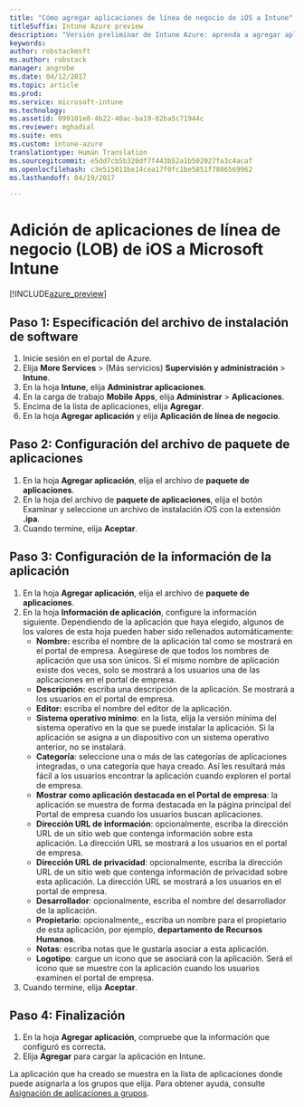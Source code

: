 ```yaml
---
title: "Cómo agregar aplicaciones de línea de negocio de iOS a Intune"
titleSuffix: Intune Azure preview
description: "Versión preliminar de Intune Azure: aprenda a agregar aplicaciones de línea de negocio de iOS a Intune."
keywords: 
author: robstackmsft
ms.author: robstack
manager: angrobe
ms.date: 04/12/2017
ms.topic: article
ms.prod: 
ms.service: microsoft-intune
ms.technology: 
ms.assetid: 099101e8-4b22-40ac-ba19-82ba5c71944c
ms.reviewer: mghadial
ms.suite: ems
ms.custom: intune-azure
translationtype: Human Translation
ms.sourcegitcommit: e5dd7cb5b320df7f443b52a1b502027fa3c4acaf
ms.openlocfilehash: c3e515011be14cea17f0fc1be5851f7806569962
ms.lasthandoff: 04/19/2017

---
```


# <a name="how-to-add-ios-line-of-business-lob-apps-to-microsoft-intune"></a>Adición de aplicaciones de línea de negocio (LOB) de iOS a Microsoft Intune

[!INCLUDE[azure_preview](../includes/azure_preview.md)]


## <a name="step-1---specify-the-software-setup-file"></a>Paso 1: Especificación del archivo de instalación de software

1. Inicie sesión en el portal de Azure.
2. Elija **More Services** >  (Más servicios) **Supervisión y administración** > **Intune**.
3. En la hoja **Intune**, elija **Administrar aplicaciones**.
4. En la carga de trabajo **Mobile Apps**, elija **Administrar** > **Aplicaciones**.
5. Encima de la lista de aplicaciones, elija **Agregar**.
6. En la hoja **Agregar aplicación** y elija **Aplicación de línea de negocio**.

## <a name="step-2---configure-the-app-package-file"></a>Paso 2: Configuración del archivo de paquete de aplicaciones

1. En la hoja **Agregar aplicación**, elija el archivo de **paquete de aplicaciones**.
2. En la hoja del archivo de **paquete de aplicaciones**, elija el botón Examinar y seleccione un archivo de instalación iOS con la extensión **.ipa**.
3. Cuando termine, elija **Aceptar**.


## <a name="step-3---configure-app-information"></a>Paso 3: Configuración de la información de la aplicación

1. En la hoja **Agregar aplicación**, elija el archivo de **paquete de aplicaciones**.
2. En la hoja **Información de aplicación**, configure la información siguiente. Dependiendo de la aplicación que haya elegido, algunos de los valores de esta hoja pueden haber sido rellenados automáticamente:
    - **Nombre:** escriba el nombre de la aplicación tal como se mostrará en el portal de empresa. Asegúrese de que todos los nombres de aplicación que usa son únicos. Si el mismo nombre de aplicación existe dos veces, solo se mostrará a los usuarios una de las aplicaciones en el portal de empresa.
    - **Descripción:** escriba una descripción de la aplicación. Se mostrará a los usuarios en el portal de empresa.
    - **Editor:** escriba el nombre del editor de la aplicación.
    - **Sistema operativo mínimo**: en la lista, elija la versión mínima del sistema operativo en la que se puede instalar la aplicación. Si la aplicación se asigna a un dispositivo con un sistema operativo anterior, no se instalará.
    - **Categoría**: seleccione una o más de las categorías de aplicaciones integradas, o una categoría que haya creado. Así les resultará más fácil a los usuarios encontrar la aplicación cuando exploren el portal de empresa.
    - **Mostrar como aplicación destacada en el Portal de empresa**: la aplicación se muestra de forma destacada en la página principal del Portal de empresa cuando los usuarios buscan aplicaciones.
    - **Dirección URL de información**: opcionalmente, escriba la dirección URL de un sitio web que contenga información sobre esta aplicación. La dirección URL se mostrará a los usuarios en el portal de empresa.
    - **Dirección URL de privacidad**: opcionalmente, escriba la dirección URL de un sitio web que contenga información de privacidad sobre esta aplicación. La dirección URL se mostrará a los usuarios en el portal de empresa.
    - **Desarrollador**: opcionalmente, escriba el nombre del desarrollador de la aplicación.
    - **Propietario**: opcionalmente,, escriba un nombre para el propietario de esta aplicación, por ejemplo, **departamento de Recursos Humanos**.
    - **Notas**: escriba notas que le gustaría asociar a esta aplicación.
    - **Logotipo**: cargue un icono que se asociará con la aplicación. Será el icono que se muestre con la aplicación cuando los usuarios examinen el portal de empresa.
3. Cuando termine, elija **Aceptar**.

## <a name="step-4---finish-up"></a>Paso 4: Finalización

1. En la hoja **Agregar aplicación**, compruebe que la información que configuró es correcta.
2. Elija **Agregar** para cargar la aplicación en Intune.

La aplicación que ha creado se muestra en la lista de aplicaciones donde puede asignarla a los grupos que elija. Para obtener ayuda, consulte [Asignación de aplicaciones a grupos](/intune-azure/manage-apps/deploy-apps).

